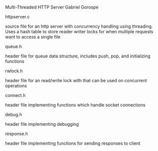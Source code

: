 Multi-Threaded HTTP Server
Gabriel Gorospe

httpserver.c

source file for an http server with concurrency handling using threading. Uses a hash table to store reader writer locks for when multiple requests want to access a single file

queue.h

header file for queue data structure, includes push, pop, and initializing functions

rwlock.h

header file for an read/write lock with that can be used on concurrent operations

connect.h

header file implementing functions which handle socket connections

debug.h

header file implementing debugging

response.h

header file implementing functions for sending responses to client


